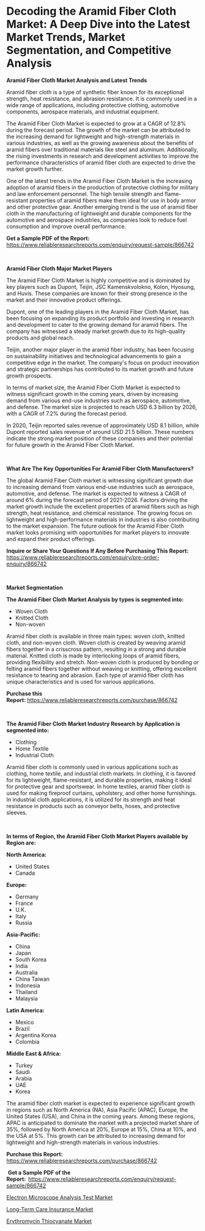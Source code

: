 <p><h1>Decoding the Aramid Fiber Cloth Market: A Deep Dive into the Latest Market Trends, Market Segmentation, and Competitive Analysis</h1></p><p><strong>Aramid Fiber Cloth Market Analysis and Latest Trends</strong></p>
<p><p>Aramid fiber cloth is a type of synthetic fiber known for its exceptional strength, heat resistance, and abrasion resistance. It is commonly used in a wide range of applications, including protective clothing, automotive components, aerospace materials, and industrial equipment.</p><p>The Aramid Fiber Cloth Market is expected to grow at a CAGR of 12.8% during the forecast period. The growth of the market can be attributed to the increasing demand for lightweight and high-strength materials in various industries, as well as the growing awareness about the benefits of aramid fibers over traditional materials like steel and aluminum. Additionally, the rising investments in research and development activities to improve the performance characteristics of aramid fiber cloth are expected to drive the market growth further.</p><p>One of the latest trends in the Aramid Fiber Cloth Market is the increasing adoption of aramid fibers in the production of protective clothing for military and law enforcement personnel. The high tensile strength and flame-resistant properties of aramid fibers make them ideal for use in body armor and other protective gear. Another emerging trend is the use of aramid fiber cloth in the manufacturing of lightweight and durable components for the automotive and aerospace industries, as companies look to reduce fuel consumption and improve overall performance.</p></p>
<p><strong>Get a Sample PDF of the Report:&nbsp;</strong> <a href="https://www.reliableresearchreports.com/enquiry/request-sample/866742">https://www.reliableresearchreports.com/enquiry/request-sample/866742</a></p>
<p>&nbsp;</p>
<p><strong>Aramid Fiber Cloth Major Market Players</strong></p>
<p><p>The Aramid Fiber Cloth Market is highly competitive and is dominated by key players such as Dupont, Teijin, JSC Kamenskvolokno, Kolon, Hyosung, and Huvis. These companies are known for their strong presence in the market and their innovative product offerings.</p><p>Dupont, one of the leading players in the Aramid Fiber Cloth Market, has been focusing on expanding its product portfolio and investing in research and development to cater to the growing demand for aramid fibers. The company has witnessed a steady market growth due to its high-quality products and global reach.</p><p>Teijin, another major player in the aramid fiber industry, has been focusing on sustainability initiatives and technological advancements to gain a competitive edge in the market. The company's focus on product innovation and strategic partnerships has contributed to its market growth and future growth prospects.</p><p>In terms of market size, the Aramid Fiber Cloth Market is expected to witness significant growth in the coming years, driven by increasing demand from various end-use industries such as aerospace, automotive, and defense. The market size is projected to reach USD 6.3 billion by 2026, with a CAGR of 7.2% during the forecast period.</p><p>In 2020, Teijin reported sales revenue of approximately USD 8.1 billion, while Dupont reported sales revenue of around USD 21.5 billion. These numbers indicate the strong market position of these companies and their potential for future growth in the Aramid Fiber Cloth Market.</p></p>
<p>&nbsp;</p>
<p><strong>What Are The Key Opportunities For Aramid Fiber Cloth Manufacturers?</strong></p>
<p><p>The global Aramid Fiber Cloth market is witnessing significant growth due to increasing demand from various end-use industries such as aerospace, automotive, and defense. The market is expected to witness a CAGR of around 6% during the forecast period of 2021-2026. Factors driving the market growth include the excellent properties of aramid fibers such as high strength, heat resistance, and chemical resistance. The growing focus on lightweight and high-performance materials in industries is also contributing to the market expansion. The future outlook for the Aramid Fiber Cloth market looks promising with opportunities for market players to innovate and expand their product offerings.</p></p>
<p><strong>Inquire or Share Your Questions If Any Before Purchasing This Report:</strong> <a href="https://www.reliableresearchreports.com/enquiry/pre-order-enquiry/866742">https://www.reliableresearchreports.com/enquiry/pre-order-enquiry/866742</a></p>
<p>&nbsp;</p>
<p><strong>Market Segmentation</strong></p>
<p><strong>The Aramid Fiber Cloth Market Analysis by types is segmented into:</strong></p>
<p><ul><li>Woven Cloth</li><li>Knitted Cloth</li><li>Non-woven</li></ul></p>
<p><p>Aramid fiber cloth is available in three main types: woven cloth, knitted cloth, and non-woven cloth. Woven cloth is created by weaving aramid fibers together in a crisscross pattern, resulting in a strong and durable material. Knitted cloth is made by interlocking loops of aramid fibers, providing flexibility and stretch. Non-woven cloth is produced by bonding or felting aramid fibers together without weaving or knitting, offering excellent resistance to tearing and abrasion. Each type of aramid fiber cloth has unique characteristics and is used for various applications.</p></p>
<p><strong>Purchase this Report:&nbsp;</strong><a href="https://www.reliableresearchreports.com/purchase/866742">https://www.reliableresearchreports.com/purchase/866742</a></p>
<p>&nbsp;</p>
<p><strong>The Aramid Fiber Cloth Market Industry Research by Application is segmented into:</strong></p>
<p><ul><li>Clothing</li><li>Home Textile</li><li>Industrial Cloth</li></ul></p>
<p><p>Aramid fiber cloth is commonly used in various applications such as clothing, home textile, and industrial cloth markets. In clothing, it is favored for its lightweight, flame-resistant, and durable properties, making it ideal for protective gear and sportswear. In home textiles, aramid fiber cloth is used for making fireproof curtains, upholstery, and other home furnishings. In industrial cloth applications, it is utilized for its strength and heat resistance in products such as conveyor belts, hoses, and protective sleeves.</p></p>
<p>&nbsp;</p>
<p><strong>In terms of Region, the Aramid Fiber Cloth Market Players available by Region are:</strong></p>
<p>
    <p> <strong> North America: </strong>
        <ul>
            <li>United States</li>
            <li>Canada</li>
        </ul>
        </p> 
    <p> <strong> Europe: </strong>
        <ul>
            <li>Germany</li>
            <li>France</li>
            <li>U.K.</li>
            <li>Italy</li>
            <li>Russia</li>
        </ul>
        </p> 
    <p> <strong> Asia-Pacific: </strong>
        <ul>
            <li>China</li>
            <li>Japan</li>
            <li>South Korea</li>
            <li>India</li>
            <li>Australia</li>
            <li>China Taiwan</li>
            <li>Indonesia</li>
            <li>Thailand</li>
            <li>Malaysia</li>
        </ul>
        </p> 
    <p> <strong> Latin America: </strong>
        <ul>
            <li>Mexico</li>
            <li>Brazil</li>
            <li>Argentina Korea</li>
            <li>Colombia</li>
        </ul>
        </p> 
    <p> <strong> Middle East & Africa: </strong>
        <ul>
            <li>Turkey</li>
            <li>Saudi</li>
            <li>Arabia</li>
            <li>UAE</li>
            <li>Korea</li>
        </ul>
    </p>
    </p>
<p><p>The aramid fiber cloth market is expected to experience significant growth in regions such as North America (NA), Asia Pacific (APAC), Europe, the United States (USA), and China in the coming years. Among these regions, APAC is anticipated to dominate the market with a projected market share of 35%, followed by North America at 20%, Europe at 15%, China at 10%, and the USA at 5%. This growth can be attributed to increasing demand for lightweight and high-strength materials in various industries.</p></p>
<p><strong>Purchase this Report: </strong><a href="https://www.reliableresearchreports.com/purchase/866742">https://www.reliableresearchreports.com/purchase/866742</a></p>
<p>&nbsp;<strong>Get a Sample PDF of the Report:&nbsp;&nbsp;</strong><a href="https://www.reliableresearchreports.com/enquiry/request-sample/866742">https://www.reliableresearchreports.com/enquiry/request-sample/866742</a></p>
<p><strong></strong></p>
<p><p><a href="https://view.publitas.com/reportprime-1/electron-microscope-analysis-test-market-size-2024-2031-global-industrial-analysis-key-geographical-regions-market-share-top-key-players-product-types-and-forecast-research-report/">Electron Microscope Analysis Test Market</a></p><p><a href="https://view.publitas.com/reportprime-1/insights-into-long-term-care-insurance-market-size-analysing-market-share-trends-and-growth-from-2024-to-2031/">Long-Term Care Insurance Market</a></p><p><a href="https://github.com/RichRobinson5/Market-Research-Report-List-4/blob/main/erythromycin-thiocyanate-market.md">Erythromycin Thiocyanate Market</a></p></p>